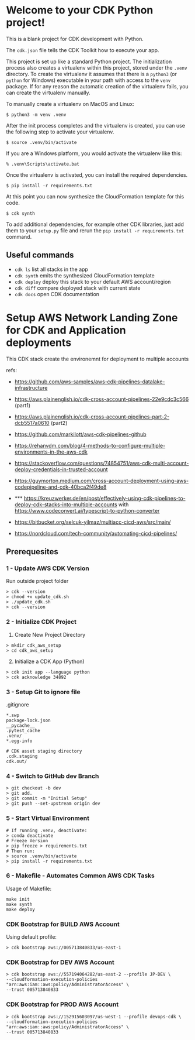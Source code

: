 
# Welcome to your CDK Python project!

This is a blank project for CDK development with Python.

The `cdk.json` file tells the CDK Toolkit how to execute your app.

This project is set up like a standard Python project.  The initialization
process also creates a virtualenv within this project, stored under the `.venv`
directory.  To create the virtualenv it assumes that there is a `python3`
(or `python` for Windows) executable in your path with access to the `venv`
package. If for any reason the automatic creation of the virtualenv fails,
you can create the virtualenv manually.

To manually create a virtualenv on MacOS and Linux:

```
$ python3 -m venv .venv
```

After the init process completes and the virtualenv is created, you can use the following
step to activate your virtualenv.

```
$ source .venv/bin/activate
```

If you are a Windows platform, you would activate the virtualenv like this:

```
% .venv\Scripts\activate.bat
```

Once the virtualenv is activated, you can install the required dependencies.

```
$ pip install -r requirements.txt
```

At this point you can now synthesize the CloudFormation template for this code.

```
$ cdk synth
```

To add additional dependencies, for example other CDK libraries, just add
them to your `setup.py` file and rerun the `pip install -r requirements.txt`
command.

## Useful commands

 * `cdk ls`          list all stacks in the app
 * `cdk synth`       emits the synthesized CloudFormation template
 * `cdk deploy`      deploy this stack to your default AWS account/region
 * `cdk diff`        compare deployed stack with current state
 * `cdk docs`        open CDK documentation

# Setup AWS Network Landing Zone for CDK and Application deployments
This CDK stack create the environemnt for deployment to multiple accounts

refs:
- https://github.com/aws-samples/aws-cdk-pipelines-datalake-infrastructure
- https://aws.plainenglish.io/cdk-cross-account-pipelines-22e9cdc3c566 (part1)
- https://aws.plainenglish.io/cdk-cross-account-pipelines-part-2-dcb5517a0610 (part2)
- https://github.com/markilott/aws-cdk-pipelines-github
- https://rehanvdm.com/blog/4-methods-to-configure-multiple-environments-in-the-aws-cdk
- https://stackoverflow.com/questions/74854751/aws-cdk-multi-account-deploy-credentials-in-trusted-account
- https://guymorton.medium.com/cross-account-deployment-using-aws-codepipeline-and-cdk-40bca2f49de8

- *** https://kreuzwerker.de/en/post/effectively-using-cdk-pipelines-to-deploy-cdk-stacks-into-multiple-accounts
with https://www.codeconvert.ai/typescript-to-python-converter

- https://bitbucket.org/selcuk-yilmaz/multiacc-cicd-aws/src/main/
- https://nordcloud.com/tech-community/automating-cicd-pipelines/

## Prerequesites
### 1 - Update AWS CDK Version
Run outside project folder
```
> cdk --version
> chmod +x update_cdk.sh
> ./update_cdk.sh
> cdk --version
```
### 2 - Initialize CDK Project
1. Create New Project Directory
```
> mkdir cdk_aws_setup
> cd cdk_aws_setup
```
2. Initialize a CDK App (Python)
```
> cdk init app --language python
> cdk acknowledge 34892
```

### 3 - Setup Git to ignore file
.gitignore
```
*.swp
package-lock.json
__pycache__
.pytest_cache
.venv/
*.egg-info

# CDK asset staging directory
.cdk.staging
cdk.out/
```

### 4 - Switch to GitHub dev Branch
```
> git checkout -b dev
> git add.
> git commit -m "Initial Setup"
> git push --set-upstream origin dev
```

### 5 - Start Virtual Environment
```
# If running .venv, deactivate:
> conda deactivate
# Freeze Version
> pip freeze > requirements.txt
# Then run:
> source .venv/bin/activate
> pip install -r requirements.txt
```

### 6 - Makefile - Automates Common AWS CDK Tasks
Usage of Makefile:
```
make init
make synth
make deploy
```

### CDK Bootstrap for BUILD AWS Account
Using default profile:
```
> cdk bootstrap aws://005713840833/us-east-1
```

### CDK Bootstrap for DEV AWS Account
```
> cdk bootstrap aws://557194064282/us-east-2 --profile JP-DEV \
--cloudformation-execution-policies "arn:aws:iam::aws:policy/AdministratorAccess" \
--trust 005713840833 
```

### CDK Bootstrap for PROD AWS Account
```
> cdk bootstrap aws://152915603097/us-west-1 --profile devops-cdk \
--cloudformation-execution-policies "arn:aws:iam::aws:policy/AdministratorAccess" \
--trust 005713840833 
```
